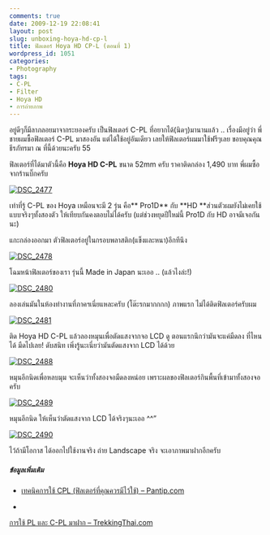 ```yaml
---
comments: true
date: 2009-12-19 22:08:41
layout: post
slug: unboxing-hoya-hd-cp-l
title: ฟิลเตอร์ Hoya HD CP-L (ตอนที่ 1)
wordpress_id: 1051
categories:
- Photography
tags:
- C-PL
- Filter
- Hoya HD
- การถ่ายภาพ
---
```


อยู่ดีๆก็มีลาภลอยมาจากระยองครับ เป็นฟิลเตอร์ C-PL ที่อยากได้(นิดๆ)มานานแล้ว .. เรื่องมีอยู่ว่า พี่ชายผมซื้อฟิลเตอร์ C-PL มาสองอัน แต่ได้ใช้อยู่อันเดียว เลยให้ฟิลเตอร์ผมมาใช้ฟรีๆเลย ขอบคุณคุณธีรภัทรมา ณ ที่นี้ด้วยนะครับ 55



ฟิลเตอร์ที่ได้มาตัวนี้คือ **Hoya HD C-PL** ขนาด 52mm ครับ ราคาติดกล่อง 1,490 บาท พี่ผมซื้อจากร้านบิ๊กครับ



[![DSC_2477](http://www.armno.in.th/wp-content/uploads/2009/12/DSC_2477_thumb.jpg)](http://www.armno.in.th/wp-content/uploads/2009/12/DSC_2477.jpg)



เท่าที่รู้ C-PL ของ Hoya เหมือนจะมี 2 รุ่น คือ** Pro1D** กับ **HD **ส่วนตัวผมยังไม่เคยใช้แบบจริงๆทั้งสองตัว ให้เทียบกันคงตอบไม่ได้ครับ (แต่ช่วงหยุดปีใหม่นี้ Pro1D กับ HD อาจมีเจอกันนะ)



แกะกล่องออกมา ตัวฟิลเตอร์อยู่ในกรอบพลาสติก(แข็งและหนา)อีกทีนึง



[![DSC_2478](http://www.armno.in.th/wp-content/uploads/2009/12/DSC_2478_thumb.jpg)](http://www.armno.in.th/wp-content/uploads/2009/12/DSC_2478.jpg)



โฉมหน้าฟิลเตอร์ของเรา รุ่นนี้ Made in Japan นะเออ .. (แล้วไงล่ะ!)



[![DSC_2480](http://www.armno.in.th/wp-content/uploads/2009/12/DSC_2480_thumb.jpg)](http://www.armno.in.th/wp-content/uploads/2009/12/DSC_2480.jpg)



ลองเล่นมันในห้องทำงานที่ภาคฯเนี่ยแหละครับ (โต๊ะรกมากกกก) ภาพแรก ไม่ได้ติดฟิลเตอร์ครับผม



[![DSC_2481](http://www.armno.in.th/wp-content/uploads/2009/12/DSC_2481_thumb.jpg)](http://www.armno.in.th/wp-content/uploads/2009/12/DSC_2481.jpg)



ติด Hoya HD C-PL แล้วลองหมุนเพื่อตัดแสงจากจอ LCD ดู ตอนแรกนึกว่ามันจะแค่มืดลง ที่ไหนได้ มืดไปเลย! ดับสนิท เพิ่งรู้นะเนี่ยว่ามันตัดแสงจาก LCD ได้ด้วย



[![DSC_2488](http://www.armno.in.th/wp-content/uploads/2009/12/DSC_2488_thumb.jpg)](http://www.armno.in.th/wp-content/uploads/2009/12/DSC_2488.jpg)



หมุนอีกนิดเพื่อหลบมุม จะเห็นว่าทั้งสองจอมืดลงหน่อย เพราะผลของฟิลเตอร์กินพื้นที่เข้ามาทั้งสองจอครับ



[![DSC_2489](http://www.armno.in.th/wp-content/uploads/2009/12/DSC_2489_thumb.jpg)](http://www.armno.in.th/wp-content/uploads/2009/12/DSC_2489.jpg)



หมุนอีกนิด ให้เห็นว่าตัดแสงจาก LCD ได้จริงๆนะเออ ^^”



[![DSC_2490](http://www.armno.in.th/wp-content/uploads/2009/12/DSC_2490_thumb.jpg)](http://www.armno.in.th/wp-content/uploads/2009/12/DSC_2490.jpg)















ไว้ถ้ามีโอกาส ได้ออกไปใช้งานจริง ถ่าย Landscape จริง จะเอาภาพมาฝากอีกครับ



##### ข้อมูลเพิ่มเติม




  * [เทคนิคการใช้ CPL (ฟิลเตอร์ที่คุณควรมีไว้ใช้) – Pantip.com](http://topicstock.pantip.com/camera/topicstock/2007/04/O5326182/O5326182.html)

  *

[การใช้ PL และ C-PL มาฝาก – TrekkingThai.com](http://www.trekkingthai.com/cgi-bin/webboard/generate.pl?board=photo1&content=0326)


